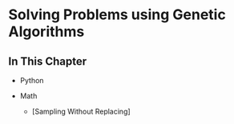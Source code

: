 # Solving Problems using Genetic Algorithms

## In This Chapter

- Python

- Math
  - [Sampling Without Replacing]